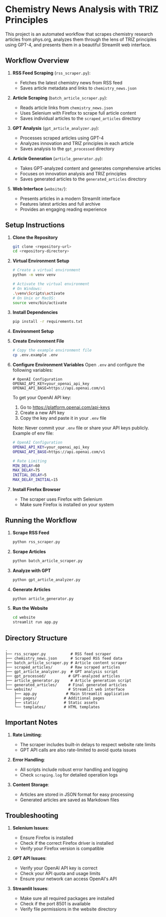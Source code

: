 # Chemistry News Analysis with TRIZ Principles

This project is an automated workflow that scrapes chemistry research articles from phys.org, analyzes them through the lens of TRIZ principles using GPT-4, and presents them in a beautiful Streamlit web interface.

## Workflow Overview

1. **RSS Feed Scraping** (`rss_scraper.py`): 
   - Fetches the latest chemistry news from RSS feed
   - Saves article metadata and links to `chemistry_news.json`

2. **Article Scraping** (`batch_article_scraper.py`):
   - Reads article links from `chemistry_news.json`
   - Uses Selenium with Firefox to scrape full article content
   - Saves individual articles to the `scraped_articles` directory

3. **GPT Analysis** (`gpt_article_analyzer.py`):
   - Processes scraped articles using GPT-4
   - Analyzes innovation and TRIZ principles in each article
   - Saves analysis to the `gpt_processed` directory

4. **Article Generation** (`article_generator.py`):
   - Takes GPT-analyzed content and generates comprehensive articles
   - Focuses on innovation analysis and TRIZ principles
   - Saves generated articles to the `generated_articles` directory

5. **Web Interface** (`website/`):
   - Presents articles in a modern Streamlit interface
   - Features latest articles and full archive
   - Provides an engaging reading experience

## Setup Instructions

1. **Clone the Repository**
   ```bash
   git clone <repository-url>
   cd <repository-directory>
   ```

2. **Virtual Environment Setup**
   ```bash
   # Create a virtual environment
   python -m venv venv

   # Activate the virtual environment
   # On Windows:
   .\venv\Scripts\activate
   # On Unix or MacOS:
   source venv/bin/activate
   ```

3. **Install Dependencies**
   ```bash
   pip install -r requirements.txt
   ```

4. **Environment Setup**

1. **Create Environment File**
   ```bash
   # Copy the example environment file
   cp .env.example .env
   ```

2. **Configure Environment Variables**
   Open `.env` and configure the following variables:
   ```
   # OpenAI Configuration
   OPENAI_API_KEY=your_openai_api_key
   OPENAI_API_BASE=https://api.openai.com/v1
   ```
   
   To get your OpenAI API key:
   1. Go to https://platform.openai.com/api-keys
   2. Create a new API key
   3. Copy the key and paste it in your `.env` file

   Note: Never commit your `.env` file or share your API keys publicly.
   Example of env file:
   ```bash
   # OpenAI Configuration
   OPENAI_API_KEY=your_openai_api_key
   OPENAI_API_BASE=https://api.openai.com/v1

   # Rate Limiting
   MIN_DELAY=60
   MAX_DELAY=75
   INITIAL_DELAY=5
   MAX_DELAY_INITIAL=15
   ```

5. **Install Firefox Browser**
   - The scraper uses Firefox with Selenium
   - Make sure Firefox is installed on your system

## Running the Workflow

1. **Scrape RSS Feed**
   ```bash
   python rss_scraper.py
   ```

2. **Scrape Articles**
   ```bash
   python batch_article_scraper.py
   ```

3. **Analyze with GPT**
   ```bash
   python gpt_article_analyzer.py
   ```

4. **Generate Articles**
   ```bash
   python article_generator.py
   ```

5. **Run the Website**
   ```bash
   cd website
   streamlit run app.py
   ```

## Directory Structure

```
.
├── rss_scraper.py           # RSS feed scraper
├── chemistry_news.json      # Scraped RSS feed data
├── batch_article_scraper.py # Article content scraper
├── scraped_articles/        # Raw scraped articles
├── gpt_article_analyzer.py  # GPT analysis script
├── gpt_processed/          # GPT-analyzed articles
├── article_generator.py     # Article generation script
├── generated_articles/     # Final generated articles
└── website/                # Streamlit web interface
    ├── app.py             # Main Streamlit application
    ├── pages/            # Additional pages
    ├── static/           # Static assets
    └── templates/        # HTML templates
```

## Important Notes

1. **Rate Limiting**:
   - The scraper includes built-in delays to respect website rate limits
   - GPT API calls are also rate-limited to avoid quota issues

2. **Error Handling**:
   - All scripts include robust error handling and logging
   - Check `scraping.log` for detailed operation logs

3. **Content Storage**:
   - Articles are stored in JSON format for easy processing
   - Generated articles are saved as Markdown files

## Troubleshooting

1. **Selenium Issues**:
   - Ensure Firefox is installed
   - Check if the correct Firefox driver is installed
   - Verify your Firefox version is compatible

2. **GPT API Issues**:
   - Verify your OpenAI API key is correct
   - Check your API quota and usage limits
   - Ensure your network can access OpenAI's API

3. **Streamlit Issues**:
   - Make sure all required packages are installed
   - Check if the port 8501 is available
   - Verify file permissions in the website directory
